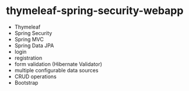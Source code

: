 # thymeleaf-spring-security-webapp
 - Thymeleaf
 - Spring Security 
 - Spring MVC 
 - Spring Data JPA 
 - login 
 - registration 
 - form validation (Hibernate Validator)
 - multiple configurable data sources
 - CRUD operations
 - Bootstrap
